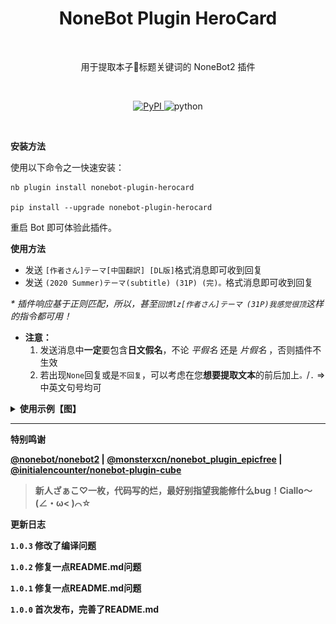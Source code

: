 <h1 align="center">NoneBot Plugin HeroCard</h1></br>

<p align="center"> 用于提取本子🥵标题关键词的 NoneBot2 插件</p></br>

<p align="center">
  <a href="https://pypi.python.org/pypi/nonebot-plugin-herocard">
    <img alt="PyPI" src="https://img.shields.io/pypi/v/nonebot-plugin-herocard?color=%23da3f3d">
  </a>
  <img src="https://img.shields.io/badge/python-3.9-blue?style=flat" alt="python"><br />
</p></br>

**安装方法**

使用以下命令之一快速安装：

``` 
nb plugin install nonebot-plugin-herocard

pip install --upgrade nonebot-plugin-herocard
```
重启 Bot 即可体验此插件。

**使用方法**

 - 发送 `[作者さん]テーマ[中国翻訳] [DL版]`格式消息即可收到回复
 - 发送 `(2020 Summer)テーマ(subtitle) (31P) (完)。`格式消息即可收到回复

*\* 插件响应基于正则匹配，所以，甚至`回馈lz[作者さん]テーマ (31P)我感觉很顶`这样的指令都可用！*
- **注意：** 
  1.  发送消息中**一定**要包含**日文假名**，不论 *平假名* 还是 *片假名* ，否则插件不生效 
  2.  若出现`None`回复或是`不回复`，可以考虑在您**想要提取文本**的前后加上`。`/`.` =>中英文句号均可


<details>
<summary><b>使用示例【图】<b></summary>
<img decoding="async" loading="lazy" src="https://github.com/Xie-Tiao/My-Imgurl/blob/main/nonebot_plugin_herocard_1.jpg"  width="216" height="710" >

</details>
  
---
 
  
**特别鸣谢**

[@nonebot/nonebot2](https://github.com/nonebot/nonebot2/) | [@monsterxcn/nonebot_plugin_epicfree](https://github.com/monsterxcn/nonebot_plugin_epicfree) | [@initialencounter/nonebot-plugin-cube](https://github.com/initialencounter/nonebot-plugin-cube/tree/main)


> 新人ざぁこ♡一枚，代码写的烂，最好别指望我能修什么bug！Ciallo～(∠・ω< )⌒☆

**更新日志**

`1.0.3` 修改了编译问题

`1.0.2` 修复一点README.md问题

`1.0.1` 修复一点README.md问题

`1.0.0` 首次发布，完善了README.md